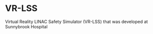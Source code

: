 # VR-LSS
 Virtual Reality LINAC Safety Simulator (VR-LSS) that was developed at Sunnybrook Hospital
